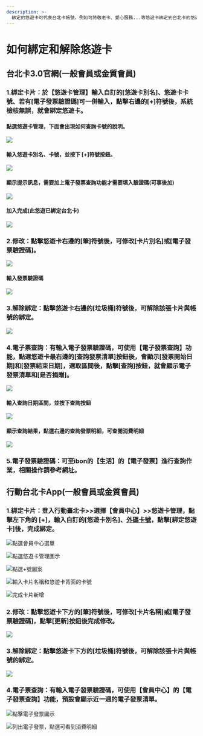 ```yaml
---
description: >-
  綁定的悠遊卡可代表台北卡帳號，例如可將敬老卡、愛心服務...等悠遊卡綁定到台北卡的悠遊卡管理。最多能夠管理五張悠遊卡卡片。另外，若有輸入電子發票驗證碼，也可用來查詢電子發票清單，
---
```


# 如何綁定和解除悠遊卡

## 台北卡3.0官網\(一般會員或金質會員\)

### 1.綁定卡片：於【悠遊卡管理】輸入自訂的\[悠遊卡別名\]、悠遊卡卡號、若有\[電子發票驗證碼\]可一併輸入，點擊右邊的\[+\]符號後，系統檢核無誤，就會綁定悠遊卡。

#### 點選悠遊卡管理，下面會出現如何查詢卡號的說明。

![](../.gitbook/assets/1_1024.png)

#### 輸入悠遊卡別名、卡號，並按下 \[+\]符號按鈕。

![](../.gitbook/assets/2_1024.png)

#### 顯示提示訊息，需要加上電子發票查詢功能才需要填入驗證碼\(可事後加\)

![](../.gitbook/assets/3%20%281%29.png)

#### 加入完成\(此悠遊已綁定台北卡\)

![](../.gitbook/assets/4_2.png)

### 2.修改：點擊悠遊卡右邊的\[筆\]符號後，可修改\[卡片別名\]或\[電子發票驗證碼\]。

![](../.gitbook/assets/4_1024%20%282%29.png)

#### 輸入發票驗證碼

![](../.gitbook/assets/5_1024%20%281%29.png)

### 3.解除綁定：點擊悠遊卡右邊的\[垃圾桶\]符號後，可解除該張卡片與帳號的綁定。

![](../.gitbook/assets/4_3.png)

### 4.電子票查詢：有輸入電子發票驗證碼，可使用【電子發票查詢】功能，點選悠遊卡最右邊的\[查詢發票清單\]按鈕後，會顯示\[發票開始日期\]和\[發票結束日期\]，選取區間後，點擊\[查詢\]按鈕，就會顯示電子發票清單和\[是否捐贈\]。

![](../.gitbook/assets/7_1024%20%281%29.png)

#### 輸入查詢日期區間，並按下查詢按鈕

![](../.gitbook/assets/8_1024.png)

#### 顯示查詢結果，點選右邊的查詢發票明細，可查閱消費明細

![](../.gitbook/assets/9_1024.png)

### 5.電子發票驗證碼：可至ibon的【生活】的【電子發票】進行查詢作業，相關操作請參考[網址](https://www.ibon.com.tw/operate.aspx?fromPage=life.aspx&routeIDListInfo=4;F021;0,7,39,106#gsc.tab=0)。

## 行動台北卡App\(一般會員或金質會員\)

### 1.綁定卡片：登入行動臺北卡&gt;&gt;選擇【會員中心】&gt;&gt;悠遊卡管理，點擊左下角的 \[+\]，輸入自訂的\[悠遊卡別名\]、[外碼卡號](可至官方網站查看號碼順序)，點擊\[綁定悠遊卡\]後，完成綁定。

![&#x9EDE;&#x9078;&#x6703;&#x54E1;&#x4E2D;&#x5FC3;&#x9078;&#x55AE;](../.gitbook/assets/1_600.png)

![&#x9EDE;&#x9078;&#x60A0;&#x904A;&#x5361;&#x7BA1;&#x7406;&#x5716;&#x793A;](../.gitbook/assets/2_600.png)

![&#x9EDE;&#x9078;+&#x865F;&#x5716;&#x6848;](../.gitbook/assets/3_600.png)

![&#x8F38;&#x5165;&#x5361;&#x7247;&#x540D;&#x7A31;&#x548C;&#x60A0;&#x904A;&#x5361;&#x80CC;&#x9762;&#x7684;&#x5361;&#x865F;](../.gitbook/assets/4_600.png)

![&#x5B8C;&#x6210;&#x5361;&#x7247;&#x65B0;&#x589E;](../.gitbook/assets/5_600.png)

### 2.修改：點擊悠遊卡下方的\[筆\]符號後，可修改\[卡片名稱\]或\[電子發票驗證碼\]，點擊\[更新\]按鈕後完成修改。

![](../.gitbook/assets/6_600.png)

### 3.解除綁定：點擊悠遊卡下方的\[垃圾桶\]符號後，可解除該張卡片與帳號的綁定。

![](../.gitbook/assets/7_600.png)

### 4.電子票查詢：有輸入電子發票驗證碼，可使用【會員中心】的【電子發票查詢】功能，預設會顯示近一週的電子發票清單。

![&#x9EDE;&#x64CA;&#x96FB;&#x5B50;&#x767C;&#x7968;&#x5716;&#x793A;](../.gitbook/assets/8_600.png)

![&#x5217;&#x51FA;&#x96FB;&#x5B50;&#x767C;&#x7968;&#xFF0C;&#x9EDE;&#x9078;&#x53EF;&#x770B;&#x5230;&#x6D88;&#x8CBB;&#x660E;&#x7D30;](../.gitbook/assets/9_600.png)

